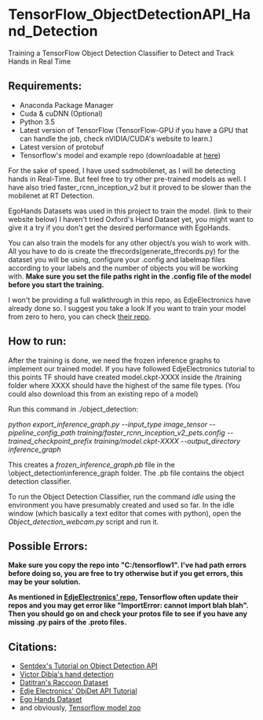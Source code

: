 # TensorFlow_ObjectDetectionAPI_Hand_Detection
Training a TensorFlow Object Detection Classifier to Detect and Track Hands in Real Time

## Requirements:
- Anaconda Package Manager
- Cuda & cuDNN (Optional)
- Python 3.5
- Latest version of TensorFlow (TensorFlow-GPU if you have a GPU that can handle the job, check nVIDIA/CUDA's website to learn.)
- Latest version of protobuf
- Tensorflow's model and example repo (downloadable at [here](https://github.com/tensorflow/models))

For the sake of speed, I have used ssdmobilenet, as I will be detecting hands in Real-Time. But feel free to try other pre-trained models as well. I have also tried faster_rcnn_inception_v2 but it proved to be slower than the mobilenet at RT Detection.

EgoHands Datasets was used in this project to train the model. (link to their website below) I haven't tried Oxford's Hand Dataset yet, you might want to give it a try if you don't get the desired performance with EgoHands.

You can also train the models for any other object/s you wish to work with. All you have to do is create the tfrecords(generate_tfrecords.py) for the dataset you will be using, configure your .config and labelmap files according to your labels and the number of objects you will be working with. **Make sure you set the file paths right in the .config file of the model before you start the training.**

I won't be providing a full walkthrough in this repo, as EdjeElectronics have already done so. I suggest you take a look  If you want to train your model from zero to hero, you can check [their repo](https://github.com/EdjeElectronics/TensorFlow-Object-Detection-API-Tutorial-Train-Multiple-Objects-Windows-10).

## How to run:

After the training is done, we need the frozen inference graphs to implement our trained model. If you have followed EdjeElectronics tutorial to this points TF should have created model.ckpt-XXXX inside the /training folder where XXXX should have the highest of the same file types. (You could also download this from an existing repo of a model) 

Run this command in ./object_detection:

_python export_inference_graph.py --input_type image_tensor --pipeline_config_path training/faster_rcnn_inception_v2_pets.config --trained_checkpoint_prefix training/model.ckpt-XXXX --output_directory inference_graph_

This creates a _frozen_inference_graph.pb_ file in the \object_detection\inference_graph folder. The .pb file contains the object detection classifier.

To run the Object Detection Classifier, run the command _idle_ using the environment you have presumably created and used so far. In the idle window (which basically a text editor that comes with python), open the _Object_detection_webcam.py_ script and run it.

## Possible Errors:

**Make sure you copy the repo into "C:/tensorflow1". I've had path errors before doing so, you are free to try otherwise but if you get errors, this may be your solution.**

**As mentioned in [EdjeElectronics' repo](https://github.com/EdjeElectronics/TensorFlow-Object-Detection-API-Tutorial-Train-Multiple-Objects-Windows-10), Tensorflow often update their repos and you may get error like "ImportError: cannot import blah blah". Then you should go on and check your protos file to see if you have any missing .py pairs of the .proto files.**

## Citations:

- [Sentdex's Tutorial on Object Detection API](https://pythonprogramming.net/introduction-use-tensorflow-object-detection-api-tutorial/)
- [Victor Dibia's hand detection](https://github.com/victordibia/handtracking)
- [Datitran's Raccoon Dataset](https://github.com/datitran/raccoon_dataset)
- [Edje Electronics' ObjDet API Tutorial](https://github.com/EdjeElectronics/TensorFlow-Object-Detection-API-Tutorial-Train-Multiple-Objects-Windows-10)
- [Ego Hands Dataset](http://vision.soic.indiana.edu/projects/egohands/)
- and obviously, [Tensorflow model zoo](https://github.com/tensorflow/models/blob/master/research/object_detection/g3doc/detection_model_zoo.md)
